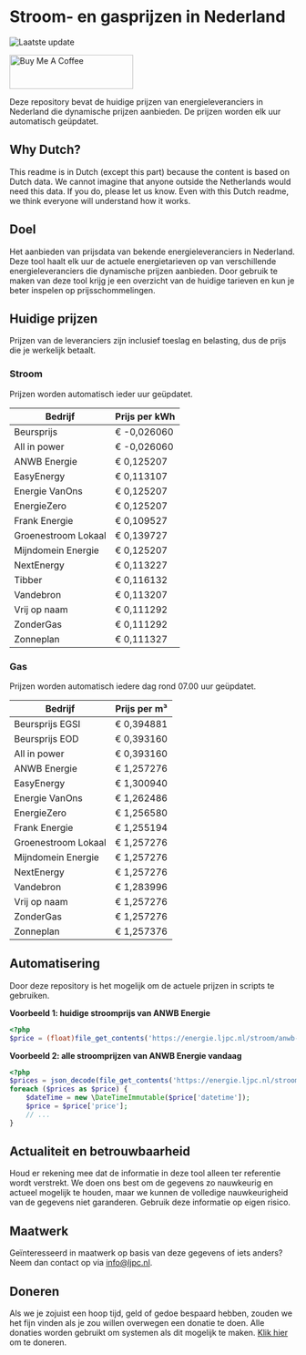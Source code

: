 # Stroom- en gasprijzen in Nederland

![Laatste update](https://img.shields.io/badge/laatste%20update-2025--06--21%2013%3A00%20CET-brightgreen)

<a href="https://www.buymeacoffee.com/Lars-" target="_blank"><img src="https://cdn.buymeacoffee.com/buttons/v2/default-orange.png" alt="Buy Me A Coffee" height="60" style="height: 60px !important;width: 217px !important;" ></a>

Deze repository bevat de huidige prijzen van energieleveranciers in Nederland die dynamische prijzen aanbieden. De prijzen worden elk uur automatisch geüpdatet.

## Why Dutch?

This readme is in Dutch (except this part) because the content is based on Dutch data. We cannot imagine that anyone outside the Netherlands would need this data. If you do, please let us know. Even with this Dutch readme, we think
everyone will understand how it works.

## Doel

Het aanbieden van prijsdata van bekende energieleveranciers in Nederland. Deze tool haalt elk uur de actuele energietarieven op van verschillende energieleveranciers die dynamische prijzen aanbieden. Door gebruik te maken van deze tool
krijg je een overzicht van de huidige tarieven en kun je beter inspelen op prijsschommelingen.

## Huidige prijzen

Prijzen van de leveranciers zijn inclusief toeslag en belasting, dus de prijs die je werkelijk betaalt.

### Stroom

Prijzen worden automatisch ieder uur geüpdatet.

 Bedrijf | Prijs per kWh 
---------|---------------
Beursprijs | € -0,026060
All in power | € -0,026060
ANWB Energie | € 0,125207
EasyEnergy | € 0,113107
Energie VanOns | € 0,125207
EnergieZero | € 0,125207
Frank Energie | € 0,109527
Groenestroom Lokaal | € 0,139727
Mijndomein Energie | € 0,125207
NextEnergy | € 0,113227
Tibber | € 0,116132
Vandebron | € 0,113207
Vrij op naam | € 0,111292
ZonderGas | € 0,111292
Zonneplan | € 0,111327


### Gas

Prijzen worden automatisch iedere dag rond 07.00 uur geüpdatet.

 Bedrijf | Prijs per m³ 
---------|--------------
Beursprijs EGSI | € 0,394881
Beursprijs EOD | € 0,393160
All in power | € 0,393160
ANWB Energie | € 1,257276
EasyEnergy | € 1,300940
Energie VanOns | € 1,262486
EnergieZero | € 1,256580
Frank Energie | € 1,255194
Groenestroom Lokaal | € 1,257276
Mijndomein Energie | € 1,257276
NextEnergy | € 1,257276
Vandebron | € 1,283996
Vrij op naam | € 1,257276
ZonderGas | € 1,257276
Zonneplan | € 1,257376


## Automatisering

Door deze repository is het mogelijk om de actuele prijzen in scripts te gebruiken.

**Voorbeeld 1: huidige stroomprijs van ANWB Energie**

```php
<?php
$price = (float)file_get_contents('https://energie.ljpc.nl/stroom/anwb-energie-nu.txt');

```

**Voorbeeld 2: alle stroomprijzen van ANWB Energie vandaag**

```php
<?php
$prices = json_decode(file_get_contents('https://energie.ljpc.nl/stroom/all-in-power-vandaag.json'),true);
foreach ($prices as $price) {
    $dateTime = new \DateTimeImmutable($price['datetime']);
    $price = $price['price'];
    // ...
}
```

## Actualiteit en betrouwbaarheid

Houd er rekening mee dat de informatie in deze tool alleen ter referentie wordt verstrekt. We doen ons best om de gegevens zo nauwkeurig en actueel mogelijk te houden, maar we kunnen de volledige nauwkeurigheid van de gegevens niet
garanderen. Gebruik deze informatie op eigen risico.

## Maatwerk

Geïnteresseerd in maatwerk op basis van deze gegevens of iets anders? Neem dan contact op
via [info@ljpc.nl](mailto:info@ljpc.nl?subject=Energie%20prijzen).

## Doneren

Als we je zojuist een hoop tijd, geld of gedoe bespaard hebben, zouden we het fijn vinden als je zou willen overwegen een
donatie te doen. Alle donaties worden gebruikt om systemen als dit mogelijk te
maken. [Klik hier](https://www.buymeacoffee.com/Lars-) om te doneren.
